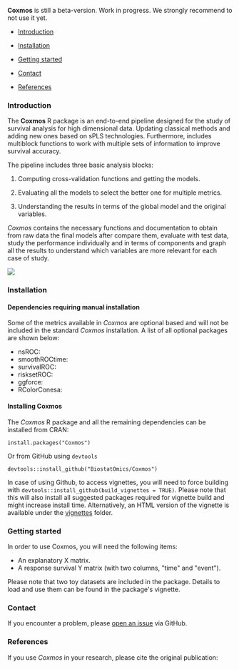 **Coxmos** is still a beta-version. Work in progress. We strongly recommend to not use it yet.

* [Introduction](https://github.com/BiostatOmics/Coxmos/edit/master/README.md#introduction)

* [Installation](https://github.com/BiostatOmics/Coxmos/edit/master/README.md#installation)

* [Getting started](https://github.com/BiostatOmics/Coxmos/edit/master/README.md#getting-started)

* [Contact](https://github.com/BiostatOmics/Coxmos/edit/master/README.md#contact)

* [References](https://github.com/BiostatOmics/Coxmos/edit/master/README.md#references)


### Introduction
The **Coxmos** R package is an end-to-end pipeline designed for the study of survival analysis for 
high dimensional data. Updating classical methods and adding new ones based on sPLS technologies. 
Furthermore, includes multiblock functions to work with multiple sets of information to improve 
survival accuracy. 

The pipeline includes three basic analysis blocks:

1. Computing cross-validation functions and getting the models. 

2. Evaluating all the models to select the better one for multiple metrics.

3. Understanding the results in terms of the global model and the original variables.

*Coxmos* contains the necessary functions and documentation to obtain from raw data the final models
after compare them, evaluate with test data, study the performance individually and in terms of 
components and graph all the results to understand which variables are more relevant for each case 
of study.

![](images/logo.png)

### Installation

#### Dependencies requiring manual installation

Some of the metrics available in *Coxmos* are optional based and will not be included in the 
standard *Coxmos* installation. A list of all optional packages are shown below:

* nsROC:
* smoothROCtime:
* survivalROC:
* risksetROC:
* ggforce:
* RColorConesa:

#### Installing Coxmos

The *Coxmos* R package and all the remaining dependencies can be installed 
from CRAN:

```
install.packages("Coxmos")
```

Or from GitHub using `devtools`

```
devtools::install_github("BiostatOmics/Coxmos")
```

In case of using Github, to access vignettes, you will need to force building with
`devtools::install_github(build_vignettes = TRUE)`. Please note that this will
also install all suggested packages required for vignette build and might 
increase install time. Alternatively, an HTML version of the vignette is
available under the [vignettes](https://github.com/BiostatOmics/Coxmos/tree/master/vignettes)
folder.


### Getting started

In order to use Coxmos, you will need the following items:

- An explanatory X matrix.
- A response survival Y matrix (with two columns, "time" and "event").

Please note that two toy datasets are included in the package. Details to load and use them can be 
found in the package's vignette.


### Contact
If you encounter a problem, please 
[open an issue](https://github.com/BiostatOmics/Coxmos/issues) via GitHub.

  
### References
If you use *Coxmos* in your research, please cite the original publication:

